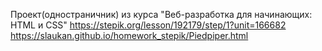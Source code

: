 Проект(одностраничник) из курса "Веб-разработка для начинающих: HTML и CSS" https://stepik.org/lesson/192179/step/1?unit=166682
https://slaukan.github.io/homework_stepik/Piedpiper.html
